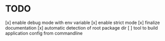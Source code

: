 # TODO

[x] enable debug mode with env variable
[x] enable strict mode
[x] finalize documentation
[x] automatic detection of root package dir
[ ] tool to build application config from commandline
